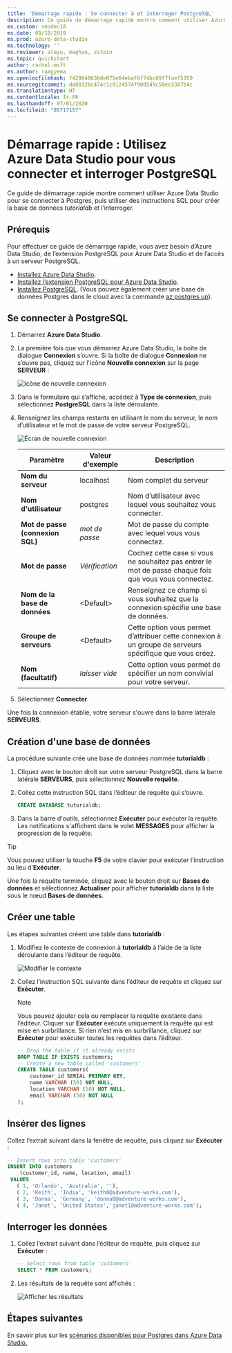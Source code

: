 ```yaml
---
title: 'Démarrage rapide : Se connecter à et interroger PostgreSQL'
description: Ce guide de démarrage rapide montre comment utiliser Azure Data Studio pour se connecter à PostgreSQL et exécuter une requête
ms.custom: seodec18
ms.date: 09/18/2019
ms.prod: azure-data-studio
ms.technology: ''
ms.reviewer: alayu, maghan, sstein
ms.topic: quickstart
author: rachel-msft
ms.author: raagyema
ms.openlocfilehash: f429848636de075e64ebaf6f74bc69f7faef5359
ms.sourcegitcommit: da88320c474c1c9124574f90d549c50ee3387b4c
ms.translationtype: HT
ms.contentlocale: fr-FR
ms.lasthandoff: 07/01/2020
ms.locfileid: "85717157"
---
```

# <a name="quickstart-use-azure-data-studio-to-connect-and-query-postgresql"></a>Démarrage rapide : Utilisez Azure Data Studio pour vous connecter et interroger PostgreSQL

Ce guide de démarrage rapide montre comment utiliser Azure Data Studio pour se connecter à Postgres, puis utiliser des instructions SQL pour créer la base de données *tutorialdb* et l’interroger.

## <a name="prerequisites"></a>Prérequis

Pour effectuer ce guide de démarrage rapide, vous avez besoin d’Azure Data Studio, de l’extension PostgreSQL pour Azure Data Studio et de l’accès à un serveur PostgreSQL.

- [Installez Azure Data Studio](download.md).
- [Installez l’extension PostgreSQL pour Azure Data Studio](postgres-extension.md).
- [Installez PostgreSQL](https://www.postgresql.org/download/). (Vous pouvez également créer une base de données Postgres dans le cloud avec la commande [az postgres up](https://docs.microsoft.com/azure/postgresql/quickstart-create-server-up-azure-cli)). 

## <a name="connect-to-postgresql"></a>Se connecter à PostgreSQL

1. Démarrez **Azure Data Studio**.

2. La première fois que vous démarrez Azure Data Studio, la boîte de dialogue **Connexion** s’ouvre. Si la boîte de dialogue **Connexion** ne s’ouvre pas, cliquez sur l'icône **Nouvelle connexion** sur la page **SERVEUR** :

   ![Icône de nouvelle connexion](media/quickstart-postgresql/new-connection-icon.png)

3. Dans le formulaire qui s’affiche, accédez à **Type de connexion**, puis sélectionnez **PostgreSQL** dans la liste déroulante.


4. Renseignez les champs restants en utilisant le nom du serveur, le nom d’utilisateur et le mot de passe de votre serveur PostgreSQL. 

   ![Écran de nouvelle connexion](media/quickstart-postgresql/new-connection-screen.png)  

   | Paramètre       | Valeur d'exemple | Description |
   | ------------ | ------------------ | ------------------------------------------------- | 
   | **Nom du serveur** | localhost | Nom complet du serveur |
   | **Nom d'utilisateur** | postgres | Nom d’utilisateur avec lequel vous souhaitez vous connecter. |
   | **Mot de passe (connexion SQL)** | *mot de passe* | Mot de passe du compte avec lequel vous vous connectez. |
   | **Mot de passe** | *Vérification* | Cochez cette case si vous ne souhaitez pas entrer le mot de passe chaque fois que vous vous connectez. |
   | **Nom de la base de données** | \<Default\> | Renseignez ce champ si vous souhaitez que la connexion spécifie une base de données. |
   | **Groupe de serveurs** | \<Default\> | Cette option vous permet d’attribuer cette connexion à un groupe de serveurs spécifique que vous créez. | 
   | **Nom (facultatif)** | *laisser vide* | Cette option vous permet de spécifier un nom convivial pour votre serveur. | 

5. Sélectionnez **Connecter**. 

Une fois la connexion établie, votre serveur s'ouvre dans la barre latérale **SERVEURS**.


## <a name="create-a-database"></a>Création d'une base de données

La procédure suivante crée une base de données nommée **tutorialdb** :

1. Cliquez avec le bouton droit sur votre serveur PostgreSQL dans la barre latérale **SERVEURS**, puis sélectionnez **Nouvelle requête**.

2. Collez cette instruction SQL dans l’éditeur de requête qui s’ouvre.

   ```sql
   CREATE DATABASE tutorialdb;
   ```

3. Dans la barre d'outils, sélectionnez **Exécuter** pour exécuter la requête. Les notifications s'affichent dans le volet **MESSAGES** pour afficher la progression de la requête.

>[!TIP]
> Vous pouvez utiliser la touche **F5** de votre clavier pour exécuter l’instruction au lieu d'**Exécuter**.

Une fois la requête terminée, cliquez avec le bouton droit sur **Bases de données** et sélectionnez **Actualiser** pour afficher **tutorialdb** dans la liste sous le nœud **Bases de données**.


## <a name="create-a-table"></a>Créer une table

 Les étapes suivantes créent une table dans **tutorialdb** :

1. Modifiez le contexte de connexion à **tutorialdb** à l’aide de la liste déroulante dans l’éditeur de requête. 

   ![Modifier le contexte](media/quickstart-postgresql/change-context.png)

2. Collez l’instruction SQL suivante dans l’éditeur de requête et cliquez sur **Exécuter**. 

   > [!NOTE]
   > Vous pouvez ajouter cela ou remplacer la requête existante dans l’éditeur. Cliquer sur **Exécuter** exécute uniquement la requête qui est mise en surbrillance. Si rien n’est mis en surbrillance, cliquez sur **Exécuter** pour exécuter toutes les requêtes dans l’éditeur.

   ```sql
   -- Drop the table if it already exists
   DROP TABLE IF EXISTS customers;
   -- Create a new table called 'customers'
   CREATE TABLE customers(
       customer_id SERIAL PRIMARY KEY,
       name VARCHAR (50) NOT NULL,
       location VARCHAR (50) NOT NULL,
       email VARCHAR (50) NOT NULL
   );
   ```

## <a name="insert-rows"></a>Insérer des lignes

Collez l’extrait suivant dans la fenêtre de requête, puis cliquez sur **Exécuter** :

   ```sql
   -- Insert rows into table 'customers'
   INSERT INTO customers
       (customer_id, name, location, email)
    VALUES
      ( 1, 'Orlando', 'Australia', ''),
      ( 2, 'Keith', 'India', 'keith0@adventure-works.com'),
      ( 3, 'Donna', 'Germany', 'donna0@adventure-works.com'),
      ( 4, 'Janet', 'United States','janet1@adventure-works.com');
   ```

## <a name="query-the-data"></a>Interroger les données

1. Collez l’extrait suivant dans l’éditeur de requête, puis cliquez sur **Exécuter** :
   
   ```sql
   -- Select rows from table 'customers'
   SELECT * FROM customers; 
   ```

2. Les résultats de la requête sont affichés :

   ![Afficher les résultats](media/quickstart-postgresql/view-results.png)

## <a name="next-steps"></a>Étapes suivantes

En savoir plus sur les [scénarios disponibles pour Postgres dans Azure Data Studio.](postgres-extension.md) 